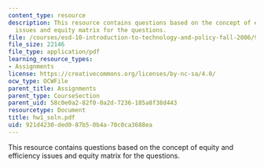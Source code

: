 ```yaml
---
content_type: resource
description: This resource contains questions based on the concept of equity and efficiency
  issues and equity matrix for the questions.
file: /courses/esd-10-introduction-to-technology-and-policy-fall-2006/921d4230ded087b50b4a70c0ca3688ea_hw1_soln.pdf
file_size: 22146
file_type: application/pdf
learning_resource_types:
- Assignments
license: https://creativecommons.org/licenses/by-nc-sa/4.0/
ocw_type: OCWFile
parent_title: Assignments
parent_type: CourseSection
parent_uid: 58c0e0a2-82f0-0a2d-7236-185a8f38d443
resourcetype: Document
title: hw1_soln.pdf
uid: 921d4230-ded0-87b5-0b4a-70c0ca3688ea
---
```

This resource contains questions based on the concept of equity and efficiency issues and equity matrix for the questions.